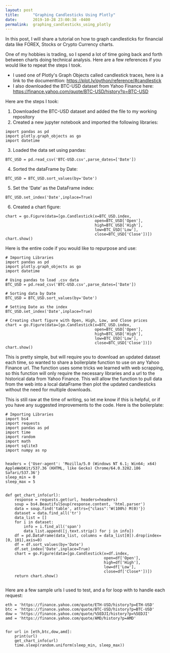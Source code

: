 ```yaml
---
layout: post
title:      "Graphing Candlesticks Using Plotly"
date:       2019-10-28 23:00:38 -0400
permalink:  graphing_candlesticks_using_plotly
---
```



In this post, I will share a tutorial on how to graph candlesticks for financial data like FOREX, Stocks or Crypto Currency charts. 

One of my hobbies is trading, so I spend a lot of time going back and forth between charts doing technical analysis. Here are a few references if you would like to repeat the steps I took.

* I used one of Plotly's Graph Objects called candlestick traces, here is a link to the documenttion: https://plot.ly/python/reference/#candlestick
* I also downloaded the BTC-USD dataset from Yahoo Finance here: https://finance.yahoo.com/quote/BTC-USD/history?p=BTC-USD

Here are the steps I took:

1. Downloaded the BTC-USD dataset and added the file to my working repository
2. Created a new jupyter notebook and imported the following libraries: 
```
import pandas as pd
import plotly.graph_objects as go
import datetime
```
3. Loaded the data set using pandas:
```
BTC_USD = pd.read_csv('BTC-USD.csv',parse_dates=['Date'])
```
4. Sorted the dataFrame by Date:
```
BTC_USD = BTC_USD.sort_values(by='Date')
```
5. Set the 'Date' as the DataFrame index:
```
BTC_USD.set_index('Date',inplace=True)
```
6. Created a chart figure:
```
chart = go.Figure(data=[go.Candlestick(x=BTC_USD.index,
                                       open=BTC_USD['Open'],
                                       high=BTC_USD['High'],
                                       low=BTC_USD['Low'],
                                       close=BTC_USD['Close'])])
chart.show()
```

Here is the entire code if you would like to repurpose and use:

```
# Importing Libraries
import pandas as pd
import plotly.graph_objects as go
import datetime

# Using pandas to load .csv data
BTC_USD = pd.read_csv('BTC-USD.csv',parse_dates=['Date'])

# Sorting data by Date
BTC_USD = BTC_USD.sort_values(by='Date')

# Setting Date as the index
BTC_USD.set_index('Date',inplace=True)

# Creating chart figure with Open, High, Low, and Close prices
chart = go.Figure(data=[go.Candlestick(x=BTC_USD.index,
                                       open=BTC_USD['Open'],
                                       high=BTC_USD['High'],
                                       low=BTC_USD['Low'],
                                       close=BTC_USD['Close'])])
chart.show()
```

This is pretty simple, but will require you to download an updated dataset each time, so wanted to share a boilerplate function to use on any Yahoo Finance url. The function uses some tricks we learned with web scrapping, so this function will only require the necessary libraries and a url to the historical data from Yahoo Finance.  This will allow the function to pull data from the web into a local dataFrame then plot the updated candlesticks without the need for multiple downloads. 

This is still raw at the time of writing, so let me know if this is helpful, or if you have any suggested improvements to the code. Here is the boilerplate:

```
# Importing Libraries
import bs4
import requests
import pandas as pd
import time
import random
import math
import sqlite3
import numpy as np


headers = {'User-agent': 'Mozilla/5.0 (Windows NT 6.1; Win64; x64) AppleWebKit/537.36 (KHTML, like Gecko) Chrome/64.0.3282.186 Safari/537.36'}
sleep_min = 0
sleep_max = 5


def get_chart_info(url):
    response = requests.get(url, headers=headers)
    soup = bs4.BeautifulSoup(response.content, 'html.parser')
    data = soup.find('table', attrs={"class":'W(100%) M(0)'})
    dataset = data.find_all('tr')
    data_list = []
    for i in dataset:
        info = i.find_all('span')
        data_list.append([j.text.strip() for j in info])
    df = pd.DataFrame(data_list, columns = data_list[0]).drop(index=[0, 101],axis=0)
    df = df.sort_values(by='Date')
    df.set_index('Date',inplace=True)
    chart = go.Figure(data=[go.Candlestick(x=df.index,
                                           open=df['Open'],
                                           high=df['High'],
                                           low=df['Low'],
                                           close=df['Close*'])])
    return chart.show()
		
```

Here are a few sample urls I used to test, and a for loop with to handle each request:

```
eth = 'https://finance.yahoo.com/quote/ETH-USD/history?p=ETH-USD'
btc = 'https://finance.yahoo.com/quote/BTC-USD/history?p=BTC-USD'
dow = 'https://finance.yahoo.com/quote/%5EDJI/history?p=%5EDJI'
amd = 'https://finance.yahoo.com/quote/AMD/history?p=AMD'


for url in [eth,btc,dow,amd]:
    print(url)
    get_chart_info(url)
    time.sleep(random.uniform(sleep_min, sleep_max))
```



